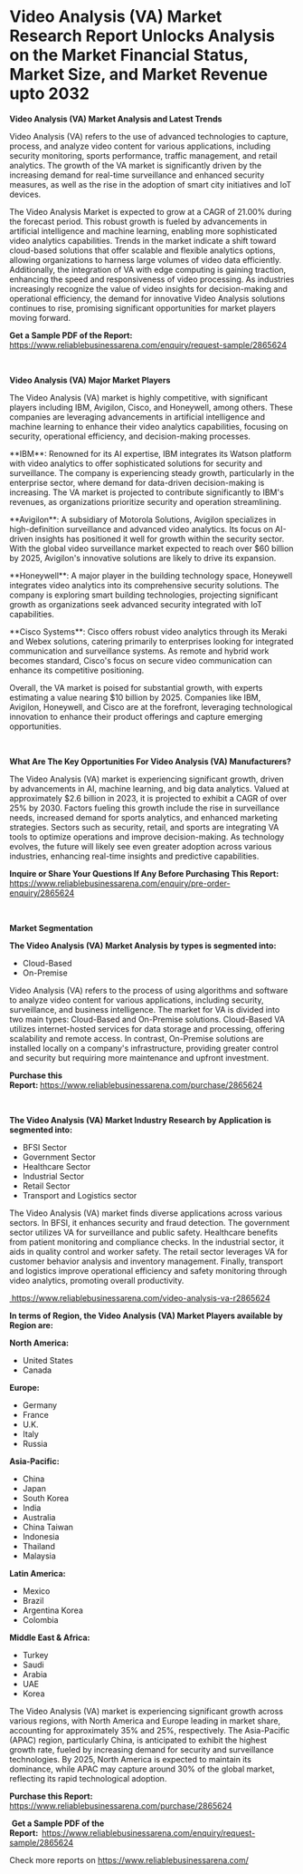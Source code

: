 <p><h1>Video Analysis (VA) Market Research Report Unlocks Analysis on the Market Financial Status, Market Size, and Market Revenue upto 2032</h1></p><p><strong>Video Analysis (VA) Market Analysis and Latest Trends</strong></p>
<p><p>Video Analysis (VA) refers to the use of advanced technologies to capture, process, and analyze video content for various applications, including security monitoring, sports performance, traffic management, and retail analytics. The growth of the VA market is significantly driven by the increasing demand for real-time surveillance and enhanced security measures, as well as the rise in the adoption of smart city initiatives and IoT devices.</p><p>The Video Analysis Market is expected to grow at a CAGR of 21.00% during the forecast period. This robust growth is fueled by advancements in artificial intelligence and machine learning, enabling more sophisticated video analytics capabilities. Trends in the market indicate a shift toward cloud-based solutions that offer scalable and flexible analytics options, allowing organizations to harness large volumes of video data efficiently. Additionally, the integration of VA with edge computing is gaining traction, enhancing the speed and responsiveness of video processing. As industries increasingly recognize the value of video insights for decision-making and operational efficiency, the demand for innovative Video Analysis solutions continues to rise, promising significant opportunities for market players moving forward.</p></p>
<p><strong>Get a Sample PDF of the Report:&nbsp;</strong> <a href="https://www.reliablebusinessarena.com/enquiry/request-sample/2865624?utm_campaign=2517&utm_medium=2&utm_source=Github&utm_content=ia&utm_term=12032025&utm_id=video-analysis-va">https://www.reliablebusinessarena.com/enquiry/request-sample/2865624</a></p>
<p>&nbsp;</p>
<p><strong>Video Analysis (VA) Major Market Players</strong></p>
<p><p>The Video Analysis (VA) market is highly competitive, with significant players including IBM, Avigilon, Cisco, and Honeywell, among others. These companies are leveraging advancements in artificial intelligence and machine learning to enhance their video analytics capabilities, focusing on security, operational efficiency, and decision-making processes.</p><p>**IBM**: Renowned for its AI expertise, IBM integrates its Watson platform with video analytics to offer sophisticated solutions for security and surveillance. The company is experiencing steady growth, particularly in the enterprise sector, where demand for data-driven decision-making is increasing. The VA market is projected to contribute significantly to IBM's revenues, as organizations prioritize security and operation streamlining.</p><p>**Avigilon**: A subsidiary of Motorola Solutions, Avigilon specializes in high-definition surveillance and advanced video analytics. Its focus on AI-driven insights has positioned it well for growth within the security sector. With the global video surveillance market expected to reach over $60 billion by 2025, Avigilon's innovative solutions are likely to drive its expansion.</p><p>**Honeywell**: A major player in the building technology space, Honeywell integrates video analytics into its comprehensive security solutions. The company is exploring smart building technologies, projecting significant growth as organizations seek advanced security integrated with IoT capabilities. </p><p>**Cisco Systems**: Cisco offers robust video analytics through its Meraki and Webex solutions, catering primarily to enterprises looking for integrated communication and surveillance systems. As remote and hybrid work becomes standard, Cisco's focus on secure video communication can enhance its competitive positioning.</p><p>Overall, the VA market is poised for substantial growth, with experts estimating a value nearing $10 billion by 2025. Companies like IBM, Avigilon, Honeywell, and Cisco are at the forefront, leveraging technological innovation to enhance their product offerings and capture emerging opportunities.</p></p>
<p>&nbsp;</p>
<p><strong>What Are The Key Opportunities For Video Analysis (VA) Manufacturers?</strong></p>
<p><p>The Video Analysis (VA) market is experiencing significant growth, driven by advancements in AI, machine learning, and big data analytics. Valued at approximately $2.6 billion in 2023, it is projected to exhibit a CAGR of over 25% by 2030. Factors fueling this growth include the rise in surveillance needs, increased demand for sports analytics, and enhanced marketing strategies. Sectors such as security, retail, and sports are integrating VA tools to optimize operations and improve decision-making. As technology evolves, the future will likely see even greater adoption across various industries, enhancing real-time insights and predictive capabilities.</p></p>
<p><strong>Inquire or Share Your Questions If Any Before Purchasing This Report:</strong> <a href="https://www.reliablebusinessarena.com/enquiry/pre-order-enquiry/2865624?utm_campaign=2517&utm_medium=2&utm_source=Github&utm_content=ia&utm_term=12032025&utm_id=video-analysis-va">https://www.reliablebusinessarena.com/enquiry/pre-order-enquiry/2865624</a></p>
<p>&nbsp;</p>
<p><strong>Market Segmentation</strong></p>
<p><strong>The Video Analysis (VA) Market Analysis by types is segmented into:</strong></p>
<p><ul><li>Cloud-Based</li><li>On-Premise</li></ul></p>
<p><p>Video Analysis (VA) refers to the process of using algorithms and software to analyze video content for various applications, including security, surveillance, and business intelligence. The market for VA is divided into two main types: Cloud-Based and On-Premise solutions. Cloud-Based VA utilizes internet-hosted services for data storage and processing, offering scalability and remote access. In contrast, On-Premise solutions are installed locally on a company's infrastructure, providing greater control and security but requiring more maintenance and upfront investment.</p></p>
<p><strong>Purchase this Report:&nbsp;</strong><a href="https://www.reliablebusinessarena.com/purchase/2865624?utm_campaign=2517&utm_medium=2&utm_source=Github&utm_content=ia&utm_term=12032025&utm_id=video-analysis-va">https://www.reliablebusinessarena.com/purchase/2865624</a></p>
<p>&nbsp;</p>
<p><strong>The Video Analysis (VA) Market Industry Research by Application is segmented into:</strong></p>
<p><ul><li>BFSI Sector</li><li>Government Sector</li><li>Healthcare Sector</li><li>Industrial Sector</li><li>Retail Sector</li><li>Transport and Logistics sector</li></ul></p>
<p><p>The Video Analysis (VA) market finds diverse applications across various sectors. In BFSI, it enhances security and fraud detection. The government sector utilizes VA for surveillance and public safety. Healthcare benefits from patient monitoring and compliance checks. In the industrial sector, it aids in quality control and worker safety. The retail sector leverages VA for customer behavior analysis and inventory management. Finally, transport and logistics improve operational efficiency and safety monitoring through video analytics, promoting overall productivity.</p></p>
<p><a href="https://www.reliablebusinessarena.com/video-analysis-va-r2865624?utm_campaign=2517&utm_medium=2&utm_source=Github&utm_content=ia&utm_term=12032025&utm_id=video-analysis-va">&nbsp;https://www.reliablebusinessarena.com/video-analysis-va-r2865624</a></p>
<p><strong>In terms of Region, the Video Analysis (VA) Market Players available by Region are:</strong></p>
<p>
    <p> <strong> North America: </strong>
        <ul>
            <li>United States</li>
            <li>Canada</li>
        </ul>
        </p> 
    <p> <strong> Europe: </strong>
        <ul>
            <li>Germany</li>
            <li>France</li>
            <li>U.K.</li>
            <li>Italy</li>
            <li>Russia</li>
        </ul>
        </p> 
    <p> <strong> Asia-Pacific: </strong>
        <ul>
            <li>China</li>
            <li>Japan</li>
            <li>South Korea</li>
            <li>India</li>
            <li>Australia</li>
            <li>China Taiwan</li>
            <li>Indonesia</li>
            <li>Thailand</li>
            <li>Malaysia</li>
        </ul>
        </p> 
    <p> <strong> Latin America: </strong>
        <ul>
            <li>Mexico</li>
            <li>Brazil</li>
            <li>Argentina Korea</li>
            <li>Colombia</li>
        </ul>
        </p> 
    <p> <strong> Middle East & Africa: </strong>
        <ul>
            <li>Turkey</li>
            <li>Saudi</li>
            <li>Arabia</li>
            <li>UAE</li>
            <li>Korea</li>
        </ul>
    </p>
    </p>
<p><p>The Video Analysis (VA) market is experiencing significant growth across various regions, with North America and Europe leading in market share, accounting for approximately 35% and 25%, respectively. The Asia-Pacific (APAC) region, particularly China, is anticipated to exhibit the highest growth rate, fueled by increasing demand for security and surveillance technologies. By 2025, North America is expected to maintain its dominance, while APAC may capture around 30% of the global market, reflecting its rapid technological adoption.</p></p>
<p><strong>Purchase this Report: </strong><a href="https://www.reliablebusinessarena.com/purchase/2865624?utm_campaign=2517&utm_medium=2&utm_source=Github&utm_content=ia&utm_term=12032025&utm_id=video-analysis-va">https://www.reliablebusinessarena.com/purchase/2865624</a></p>
<p>&nbsp;<strong>Get a Sample PDF of the Report:&nbsp;&nbsp;</strong><a href="https://www.reliablebusinessarena.com/enquiry/request-sample/2865624?utm_campaign=2517&utm_medium=2&utm_source=Github&utm_content=ia&utm_term=12032025&utm_id=video-analysis-va">https://www.reliablebusinessarena.com/enquiry/request-sample/2865624</a></p>
<p><strong></strong></p>
<p>Check more reports on <a href="https://www.reliablebusinessarena.com/?utm_campaign=2517&utm_medium=2&utm_source=Github&utm_content=ia&utm_term=12032025&utm_id=video-analysis-va">https://www.reliablebusinessarena.com/</a></p>